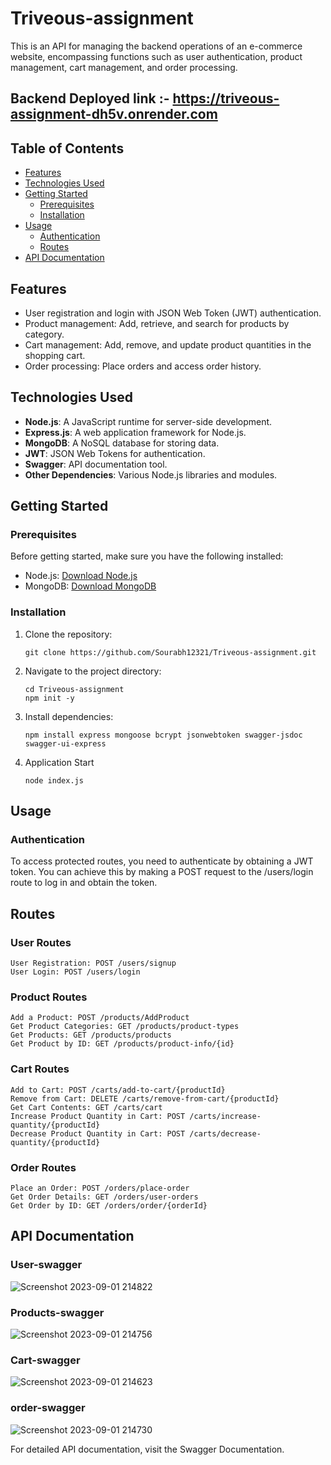 # Triveous-assignment


This is an API for managing the backend operations of an e-commerce website, encompassing functions such as user authentication, product management, cart management, and order processing.
## Backend Deployed link :- https://triveous-assignment-dh5v.onrender.com

## Table of Contents

- [Features](#features)
- [Technologies Used](#technologies-used)
- [Getting Started](#getting-started)
  - [Prerequisites](#prerequisites)
  - [Installation](#installation)
- [Usage](#usage)
  - [Authentication](#authentication)
  - [Routes](#routes)
- [API Documentation](#api-documentation)

## Features

- User registration and login with JSON Web Token (JWT) authentication.
- Product management: Add, retrieve, and search for products by category.
- Cart management: Add, remove, and update product quantities in the shopping cart.
- Order processing: Place orders and access order history.

## Technologies Used

- **Node.js**: A JavaScript runtime for server-side development.
- **Express.js**: A web application framework for Node.js.
- **MongoDB**: A NoSQL database for storing data.
- **JWT**: JSON Web Tokens for authentication.
- **Swagger**: API documentation tool.
- **Other Dependencies**: Various Node.js libraries and modules.

## Getting Started

### Prerequisites

Before getting started, make sure you have the following installed:

- Node.js: [Download Node.js](https://nodejs.org/)
- MongoDB: [Download MongoDB](https://www.mongodb.com/try/download/community)

### Installation

1. Clone the repository:

   ```
   git clone https://github.com/Sourabh12321/Triveous-assignment.git
   ```
   
2. Navigate to the project directory:
   ```
   cd Triveous-assignment
   npm init -y
   ```
   
3. Install dependencies:
   ```
   npm install express mongoose bcrypt jsonwebtoken swagger-jsdoc swagger-ui-express
   ```

4. Application Start
   ```
   node index.js
   ```


## Usage
### Authentication
To access protected routes, you need to authenticate by obtaining a JWT token. You can achieve this by making a POST request to the /users/login route to log in and obtain the token.


## Routes
### User Routes
```
User Registration: POST /users/signup
User Login: POST /users/login
```
### Product Routes
```
Add a Product: POST /products/AddProduct
Get Product Categories: GET /products/product-types
Get Products: GET /products/products
Get Product by ID: GET /products/product-info/{id}
```
### Cart Routes
```
Add to Cart: POST /carts/add-to-cart/{productId}
Remove from Cart: DELETE /carts/remove-from-cart/{productId}
Get Cart Contents: GET /carts/cart
Increase Product Quantity in Cart: POST /carts/increase-quantity/{productId}
Decrease Product Quantity in Cart: POST /carts/decrease-quantity/{productId}
```

### Order Routes
```
Place an Order: POST /orders/place-order
Get Order Details: GET /orders/user-orders
Get Order by ID: GET /orders/order/{orderId}
```
## API Documentation
### User-swagger

![Screenshot 2023-09-01 214822](https://github.com/Sourabh12321/Triveous-assignment/assets/112754483/196d2536-ae0c-4fd6-843d-71f6ca14c64f)


### Products-swagger
![Screenshot 2023-09-01 214756](https://github.com/Sourabh12321/Triveous-assignment/assets/112754483/bd8736bc-6210-4ccd-84b4-6077155a0df2)



### Cart-swagger

![Screenshot 2023-09-01 214623](https://github.com/Sourabh12321/Triveous-assignment/assets/112754483/124df111-ed21-420e-bfc6-9d4a6a6c0252)


### order-swagger

![Screenshot 2023-09-01 214730](https://github.com/Sourabh12321/Triveous-assignment/assets/112754483/b7f06f59-8a1e-4edc-bd0b-6f313f620b36)

For detailed API documentation, visit the Swagger Documentation.
